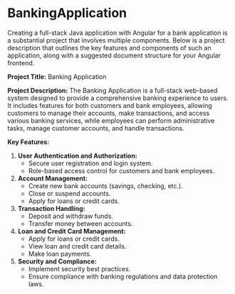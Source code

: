 # BankingApplication

Creating a full-stack Java application with Angular for a bank application is a substantial project that involves multiple components. Below is a project description that outlines the key features and components of such an application, along with a suggested document structure for your Angular frontend.

**Project Title:** Banking Application

**Project Description:**
The Banking Application is a full-stack web-based system designed to provide a comprehensive banking experience to users. It includes features for both customers and bank employees, allowing customers to manage their accounts, make transactions, and access various banking services, while employees can perform administrative tasks, manage customer accounts, and handle transactions.

**Key Features:**
1. **User Authentication and Authorization:**
   - Secure user registration and login system.
   - Role-based access control for customers and bank employees.
2. **Account Management:**
   - Create new bank accounts (savings, checking, etc.).
   - Close or suspend accounts.
   - Apply for loans or credit cards.
3. **Transaction Handling:**
   - Deposit and withdraw funds.
   - Transfer money between accounts.
4. **Loan and Credit Card Management:**
   - Apply for loans or credit cards.
   - View loan and credit card details.
   - Make loan payments.
5. **Security and Compliance:**
   - Implement security best practices.
   - Ensure compliance with banking regulations and data protection laws.
